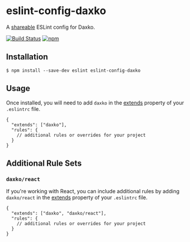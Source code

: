 # eslint-config-daxko

A [shareable](http://eslint.org/docs/developer-guide/shareable-configs.html) ESLint config for Daxko.

[![Build Status](https://travis-ci.org/daxko/eslint-config-daxko.svg?branch=master)](https://travis-ci.org/daxko/eslint-config-daxko)
[![npm](https://img.shields.io/npm/v/eslint-config-daxko.svg?style=flat)](https://www.npmjs.com/package/eslint-config-daxko)

## Installation

```$ npm install --save-dev eslint eslint-config-daxko```

## Usage

Once installed, you will need to add `daxko` in the [extends](http://eslint.org/docs/user-guide/configuring#extending-configuration-files) property of your `.eslintrc` file.

```
{
  "extends": ["daxko"],
  "rules": {
    // additional rules or overrides for your project
  }
}
```

## Additional Rule Sets

### `daxko/react`

If you're working with React, you can include additional rules by adding `daxko/react` in the [extends](http://eslint.org/docs/user-guide/configuring#extending-configuration-files) property of your `.eslintrc` file.

```
{
  "extends": ["daxko", "daxko/react"],
  "rules": {
    // additional rules or overrides for your project
  }
}
```